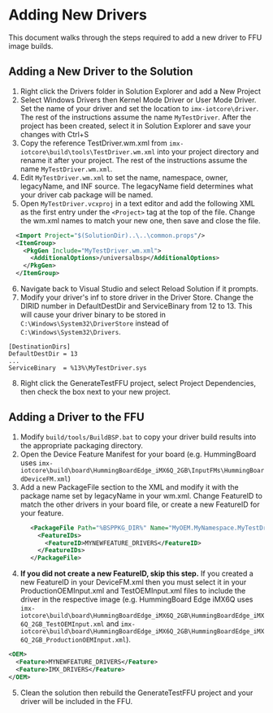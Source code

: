 Adding New Drivers
================

This document walks through the steps required to add a new driver to FFU image builds.

## Adding a New Driver to the Solution
1) Right click the Drivers folder in Solution Explorer and add a New Project
2) Select Windows Drivers then Kernel Mode Driver or User Mode Driver. Set the name of your driver and set the location to `imx-iotcore\driver`. The rest of the instructions assume the name `MyTestDriver`. After the project has been created, select it in Solution Explorer and save your changes with Ctrl+S
3) Copy the reference TestDriver.wm.xml from `imx-iotcore\build\tools\TestDriver.wm.xml` into your project directory and rename it after your project. The rest of the instructions assume the name `MyTestDriver.wm.xml`.
4) Edit `MyTestDriver.wm.xml` to set the name, namespace, owner, legacyName, and INF source. The legacyName field determines what your driver cab package will be named.
5) Open `MyTestDriver.vcxproj` in a text editor and add the following XML as the first entry under the `<Project>` tag at the top of the file. Change the wm.xml names to match your new one, then save and close the file.
```XML
  <Import Project="$(SolutionDir)..\..\common.props"/>
  <ItemGroup>
    <PkgGen Include="MyTestDriver.wm.xml">
      <AdditionalOptions>/universalbsp</AdditionalOptions>
    </PkgGen>
  </ItemGroup>
```
6) Navigate back to Visual Studio and select Reload Solution if it prompts.
7) Modify your driver's inf to store driver in the Driver Store. Change the DIRID number in DefaultDestDir and ServiceBinary from 12 to 13. This will cause your driver binary to be stored in `C:\Windows\System32\DriverStore` instead of `C:\Windows\System32\Drivers`.
```
[DestinationDirs]
DefaultDestDir = 13
...
ServiceBinary  = %13%\MyTestDriver.sys
```
8) Right click the GenerateTestFFU project, select Project Dependencies, then check the box next to your new project.


## Adding a Driver to the FFU
1) Modify `build/tools/BuildBSP.bat` to copy your driver build results into the appropriate packaging directory.
2) Open the Device Feature Manifest for your board (e.g. HummingBoard uses `imx-iotcore\build\board\HummingBoardEdge_iMX6Q_2GB\InputFMs\HummingBoardDeviceFM.xml`)
3) Add a new PackageFile section to the XML and modify it with the package name set by legacyName in your wm.xml. Change FeatureID to match the other drivers in your board file, or create a new FeatureID for your feature.
```XML
      <PackageFile Path="%BSPPKG_DIR%" Name="MyOEM.MyNamespace.MyTestDriver.cab">
        <FeatureIDs>
          <FeatureID>MYNEWFEATURE_DRIVERS</FeatureID>
        </FeatureIDs>
      </PackageFile>
```
4) **If you did not create a new FeatureID, skip this step.** If you created a new FeatureID in your DeviceFM.xml then you must select it in your ProductionOEMInput.xml and TestOEMInput.xml files to include the driver in the respective image (e.g. HummingBoard Edge iMX6Q uses `imx-iotcore\build\board\HummingBoardEdge_iMX6Q_2GB\HummingBoardEdge_iMX6Q_2GB_TestOEMInput.xml` and `imx-iotcore\build\board\HummingBoardEdge_iMX6Q_2GB\HummingBoardEdge_iMX6Q_2GB_ProductionOEMInput.xml`).
```XML
<OEM>
  <Feature>MYNEWFEATURE_DRIVERS</Feature>
  <Feature>IMX_DRIVERS</Feature>
</OEM>
```
5) Clean the solution then rebuild the GenerateTestFFU project and your driver will be included in the FFU.
